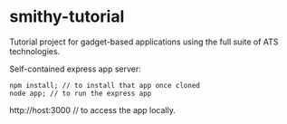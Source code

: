 smithy-tutorial
===============

Tutorial project for gadget-based applications using the full suite of ATS technologies.

Self-contained express app server:
```
npm install; // to install that app once cloned
node app; // to run the express app
```

http://host:3000 // to access the app locally.


